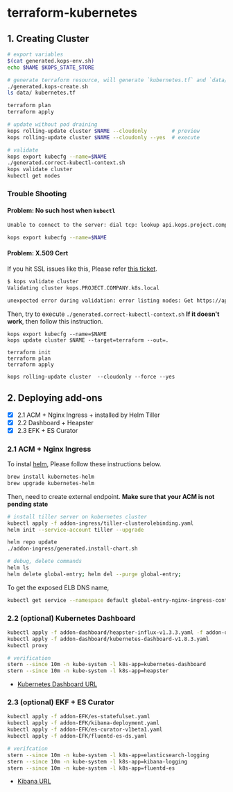 # terraform-kubernetes

## 1. Creating Cluster

```bash
# export variables
$(cat generated.kops-env.sh)
echo $NAME $KOPS_STATE_STORE

# generate terraform resource, will generate `kubernetes.tf` and `data/`
./generated.kops-create.sh
ls data/ kubernetes.tf

terraform plan
terraform apply

# update without pod draining
kops rolling-update cluster $NAME --cloudonly        # preview
kops rolling-update cluster $NAME --cloudonly --yes  # execute

# validate
kops export kubecfg --name=$NAME
./generated.correct-kubectl-context.sh
kops validate cluster
kubectl get nodes
```

### Trouble Shooting

#### Problem: No such host when `kubectl`

```bash
Unable to connect to the server: dial tcp: lookup api.kops.project.company.k8s.local on 8.8.8.8:53: no such host

kops export kubecfg --name=$NAME
```

#### Problem: X.509 Cert

If you hit SSL issues like this, Please refer [this ticket](https://github.com/kubernetes/kops/issues/2990#issuecomment-396096526).

```bash
$ kops validate cluster
Validating cluster kops.PROJECT.COMPANY.k8s.local

unexpected error during validation: error listing nodes: Get https://api-kops-XXX.ap-northeast-1.elb.amazonaws.com/api/v1/nodes: x509: certificate is valid for api.internal.kops.project.company.k8s.local, api.kops.project.company.k8s.local, kubernetes, kubernetes.default, kubernetes.default.svc, kubernetes.default.svc.cluster.local, not api-kops-project-company--oakbcb-247697005.ap-northeast-1.elb.amazonaws.com
```

Then, try to execute `./generated.correct-kubectl-context.sh`
**If it doesn't work**, then follow this instruction.

```
kops export kubecfg --name=$NAME
kops update cluster $NAME --target=terraform --out=.

terraform init
terraform plan
terraform apply

kops rolling-update cluster  --cloudonly --force --yes
```

## 2. Deploying add-ons

- [x] 2.1 ACM + Nginx Ingress + installed by Helm Tiller
- [x] 2.2 Dashboard + Heapster
- [x] 2.3 EFK + ES Curator

### 2.1 ACM + Nginx Ingress

To instal [helm](https://helm.sh/), Please follow these instructions below.

```bash
brew install kubernetes-helm
brew upgrade kubernetes-helm
```

Then, need to create external endpoint. **Make sure that your ACM is not pending state**

```bash
# install tiller server on kubernetes cluster
kubectl apply -f addon-ingress/tiller-clusterolebinding.yaml
helm init --service-account tiller --upgrade

helm repo update
./addon-ingress/generated.install-chart.sh

# debug, delete commands
helm ls
helm delete global-entry; helm del --purge global-entry;
```

To get the exposed ELB DNS name,

```bash
kubectl get service --namespace default global-entry-nginx-ingress-controller -o json | jq -r '.status.loadBalancer.ingress[0].hostname'
```

### 2.2 (optional) Kubernetes Dashboard

```bash
kubectl apply -f addon-dashboard/heapster-influx-v1.3.3.yaml -f addon-dashboard/heapster-v1.4.2.yaml
kubectl apply -f addon-dashboard/kubernetes-dashboard-v1.8.3.yaml
kubectl proxy

# verification
stern --since 10m -n kube-system -l k8s-app=kubernetes-dashboard
stern --since 10m -n kube-system -l k8s-app=heapster
```

- [Kubernetes Dashboard URL](http://localhost:8001/api/v1/namespaces/kube-system/services/https:kubernetes-dashboard:/proxy/#!/node?namespace=kube-system)

### 2.3 (optional) EKF + ES Curator

```bash
kubectl apply -f addon-EFK/es-statefulset.yaml
kubectl apply -f addon-EFK/kibana-deployment.yaml
kubectl apply -f addon-EFK/es-curator-v1beta1.yaml
kubectl apply -f addon-EFK/fluentd-es-ds.yaml

# verifcation
stern --since 10m -n kube-system -l k8s-app=elasticsearch-logging
stern --since 10m -n kube-system -l k8s-app=kibana-logging
stern --since 10m -n kube-system -l k8s-app=fluentd-es
```

- [Kibana URL](http://localhost:8001/api/v1/namespaces/kube-system/services/kibana-logging/proxy/app/kibana#)

